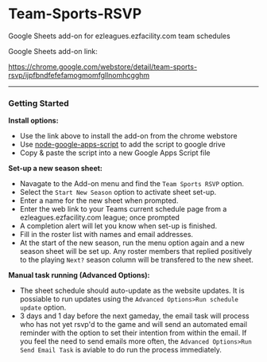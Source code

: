 # Team-Sports-RSVP
Google Sheets add-on for ezleagues.ezfacility.com team schedules

Google Sheets add-on link:

https://chrome.google.com/webstore/detail/team-sports-rsvp/ijpfbndfefefamogmomfgllnomhcgghm

---
### Getting Started

**Install options:**

- Use the link above to install the add-on from the chrome webstore
- Use [node-google-apps-script](https://www.npmjs.com/package/node-google-apps-script) to add the script to google drive
- Copy & paste the script into a new Google Apps Script file

**Set-up a new season sheet:**

- Navagate to the Add-on menu and find the `Team Sports RSVP` option. 
- Select the `Start New Season` option to activate sheet set-up. 
- Enter a name for the new sheet when prompted.
- Enter the web link to your Teams current schedule page from a ezleagues.ezfacility.com league; once prompted
- A completion alert will let you know when set-up is finished.
- Fill in the roster list with names and email addresses.
- At the start of the new season, run the menu option again and a new season sheet will be set up. Any roster members that replied positively to the playing `Next?` season column will be transfered to the new sheet. 

**Manual task running (Advanced Options):**

- The sheet schedule should auto-update as the website updates. It is possiable to run updates using the `Advanced Options>Run schedule update` option.
- 3 days and 1 day before the next gameday, the email task will process who has not yet rsvp'd to the game and will send an automated email reminder with the option to set their intention from within the email. If you feel the need to send emails more often, the `Advanced Options>Run Send Email Task` is aviable to do run the process immediately.



